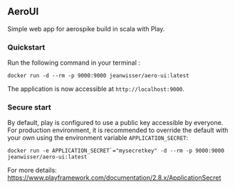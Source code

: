 ## AeroUI

Simple web app for aerospike build in scala with Play.

### Quickstart
Run the following command in your terminal :
```
docker run -d --rm -p 9000:9000 jeanwisser/aero-ui:latest
```

The application is now accessible at `http://localhost:9000`.

### Secure start
By default, play is configured to use a public key accessible by everyone.
For production environment, it is recommended to override the default with your own using the environment variable `APPLICATION_SECRET`:
```
docker run -e APPLICATION_SECRET`="mysecretkey" -d --rm -p 9000:9000 jeanwisser/aero-ui:latest
```
For more details: https://www.playframework.com/documentation/2.8.x/ApplicationSecret
